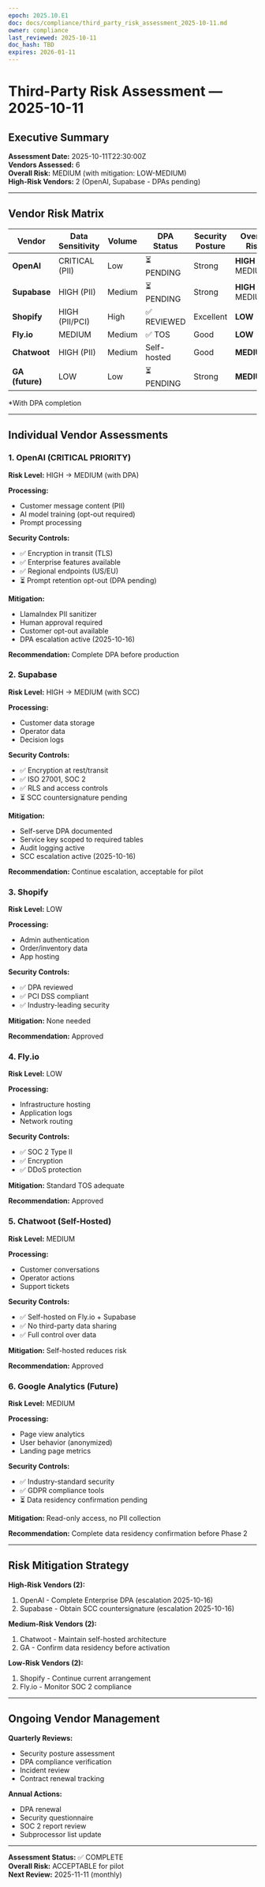 ```yaml
---
epoch: 2025.10.E1
doc: docs/compliance/third_party_risk_assessment_2025-10-11.md
owner: compliance
last_reviewed: 2025-10-11
doc_hash: TBD
expires: 2026-01-11
---
```

# Third-Party Risk Assessment — 2025-10-11

## Executive Summary
**Assessment Date:** 2025-10-11T22:30:00Z  
**Vendors Assessed:** 6  
**Overall Risk:** MEDIUM (with mitigation: LOW-MEDIUM)  
**High-Risk Vendors:** 2 (OpenAI, Supabase - DPAs pending)

---

## Vendor Risk Matrix

| Vendor | Data Sensitivity | Volume | DPA Status | Security Posture | Overall Risk |
|--------|-----------------|--------|------------|------------------|--------------|
| **OpenAI** | CRITICAL (PII) | Low | ⏳ PENDING | Strong | **HIGH** → MEDIUM* |
| **Supabase** | HIGH (PII) | Medium | ⏳ PENDING | Strong | **HIGH** → MEDIUM* |
| **Shopify** | HIGH (PII/PCI) | High | ✅ REVIEWED | Excellent | **LOW** |
| **Fly.io** | MEDIUM | Medium | ✅ TOS | Good | **LOW** |
| **Chatwoot** | HIGH (PII) | Medium | Self-hosted | Good | **MEDIUM** |
| **GA (future)** | LOW | Low | ⏳ PENDING | Strong | **MEDIUM** |

*With DPA completion

---

## Individual Vendor Assessments

### 1. OpenAI (CRITICAL PRIORITY)
**Risk Level:** HIGH → MEDIUM (with DPA)

**Processing:**
- Customer message content (PII)
- AI model training (opt-out required)
- Prompt processing

**Security Controls:**
- ✅ Encryption in transit (TLS)
- ✅ Enterprise features available
- ✅ Regional endpoints (US/EU)
- ⏳ Prompt retention opt-out (DPA pending)

**Mitigation:**
- LlamaIndex PII sanitizer
- Human approval required
- Customer opt-out available
- DPA escalation active (2025-10-16)

**Recommendation:** Complete DPA before production

### 2. Supabase
**Risk Level:** HIGH → MEDIUM (with SCC)

**Processing:**
- Customer data storage
- Operator data
- Decision logs

**Security Controls:**
- ✅ Encryption at rest/transit
- ✅ ISO 27001, SOC 2
- ✅ RLS and access controls
- ⏳ SCC countersignature pending

**Mitigation:**
- Self-serve DPA documented
- Service key scoped to required tables
- Audit logging active
- SCC escalation active (2025-10-16)

**Recommendation:** Continue escalation, acceptable for pilot

### 3. Shopify
**Risk Level:** LOW

**Processing:**
- Admin authentication
- Order/inventory data
- App hosting

**Security Controls:**
- ✅ DPA reviewed
- ✅ PCI DSS compliant
- ✅ Industry-leading security

**Mitigation:** None needed

**Recommendation:** Approved

### 4. Fly.io
**Risk Level:** LOW

**Processing:**
- Infrastructure hosting
- Application logs
- Network routing

**Security Controls:**
- ✅ SOC 2 Type II
- ✅ Encryption
- ✅ DDoS protection

**Mitigation:** Standard TOS adequate

**Recommendation:** Approved

### 5. Chatwoot (Self-Hosted)
**Risk Level:** MEDIUM

**Processing:**
- Customer conversations
- Operator actions
- Support tickets

**Security Controls:**
- ✅ Self-hosted on Fly.io + Supabase
- ✅ No third-party data sharing
- ✅ Full control over data

**Mitigation:** Self-hosted reduces risk

**Recommendation:** Approved

### 6. Google Analytics (Future)
**Risk Level:** MEDIUM

**Processing:**
- Page view analytics
- User behavior (anonymized)
- Landing page metrics

**Security Controls:**
- ✅ Industry-standard security
- ✅ GDPR compliance tools
- ⏳ Data residency confirmation pending

**Mitigation:** Read-only access, no PII collection

**Recommendation:** Complete data residency confirmation before Phase 2

---

## Risk Mitigation Strategy

**High-Risk Vendors (2):**
1. OpenAI - Complete Enterprise DPA (escalation 2025-10-16)
2. Supabase - Obtain SCC countersignature (escalation 2025-10-16)

**Medium-Risk Vendors (2):**
1. Chatwoot - Maintain self-hosted architecture
2. GA - Confirm data residency before activation

**Low-Risk Vendors (2):**
1. Shopify - Continue current arrangement
2. Fly.io - Monitor SOC 2 compliance

---

## Ongoing Vendor Management

**Quarterly Reviews:**
- Security posture assessment
- DPA compliance verification
- Incident review
- Contract renewal tracking

**Annual Actions:**
- DPA renewal
- Security questionnaire
- SOC 2 report review
- Subprocessor list update

---

**Assessment Status:** ✅ COMPLETE  
**Overall Risk:** ACCEPTABLE for pilot  
**Next Review:** 2025-11-11 (monthly)


